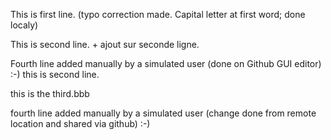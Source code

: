 This is first line. (typo correction made. Capital letter at first word; done localy)

This is second line. + ajout sur seconde ligne.


Fourth line added manually by a simulated user (done on Github GUI editor) :-)
this is second line.

this is the third.bbb

fourth line added manually by a simulated user (change done from remote location and shared via github) :-)
